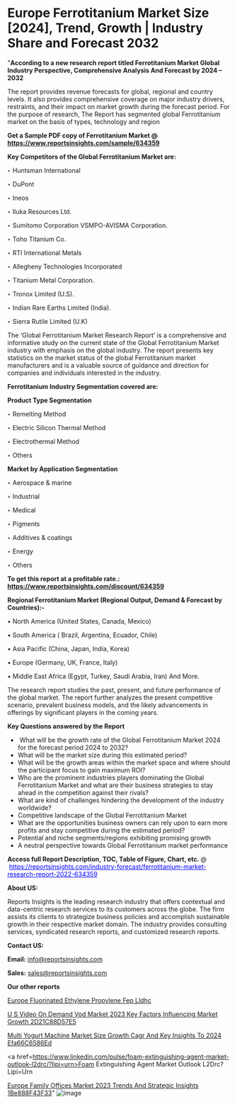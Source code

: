 # Europe Ferrotitanium Market Size [2024], Trend, Growth | Industry Share and Forecast 2032

"<strong>According to a new research report titled Ferrotitanium Market Global Industry Perspective, Comprehensive Analysis And Forecast by 2024 – 2032</strong>

The report provides revenue forecasts for global, regional and country levels. It also provides comprehensive coverage on major industry drivers, restraints, and their impact on market growth during the forecast period. For the purpose of research, The Report has segmented global Ferrotitanium market on the basis of types, technology and region

<strong>Get a Sample PDF copy of Ferrotitanium Market </strong><strong>@<a href=https://www.reportsinsights.com/sample/634359 style=color:#0000ff;> https://www.reportsinsights.com/sample/634359</a></strong></font>

<strong>Key Competitors of the Global Ferrotitanium Market are:</strong>

‣ Huntsman International

‣ DuPont

‣ Ineos

‣ Iluka Resources Ltd.

‣ Sumitomo Corporation VSMPO-AVISMA Corporation.

‣ Toho Titanium Co.

‣ RTI International Metals

‣ Allegheny Technologies Incorporated

‣ Titanium Metal Corporation.

‣ Tronox Limited (U.S).

‣ Indian Rare Earths Limited (India).

‣ Sierra Rutile Limited (U.K)

The ‘Global Ferrotitanium Market Research Report’ is a comprehensive and informative study on the current state of the Global Ferrotitanium Market industry with emphasis on the global industry. The report presents key statistics on the market status of the global Ferrotitanium market manufacturers and is a valuable source of guidance and direction for companies and individuals interested in the industry.

<strong>Ferrotitanium Industry Segmentation covered are:</strong>

<strong>Product Type Segmentation</strong>

‣    Remelting Method

‣ Electric Silicon Thermal Method

‣ Electrothermal Method

‣ Others

<strong>Market by Application Segmentation</strong>

‣   Aerospace & marine

‣ Industrial

‣ Medical

‣ Pigments

‣ Additives & coatings

‣ Energy

‣ Others

<strong>To get this report at a profitable rate.: <a href=https://www.reportsinsights.com/discount/634359 style=color:#0000ff;>https://www.reportsinsights.com/discount/634359</a></strong></font>

<strong>Regional Ferrotitanium Market (Regional Output, Demand &amp; Forecast by Countries):-</strong>

• North America (United States, Canada, Mexico)

• South America ( Brazil, Argentina, Ecuador, Chile)

• Asia Pacific (China, Japan, India, Korea)

• Europe (Germany, UK, France, Italy)

• Middle East Africa (Egypt, Turkey, Saudi Arabia, Iran) And More.

The research report studies the past, present, and future performance of the global market. The report further analyzes the present competitive scenario, prevalent business models, and the likely advancements in offerings by significant players in the coming years.

<strong>Key Questions answered by the Report</strong>
<ul>
  <li> What will be the growth rate of the Global Ferrotitanium Market 2024 for the forecast period 2024 to 2032?</li>
  <li>What will be the market size during this estimated period?</li>
  <li>What will be the growth areas within the market space and where should the participant focus to gain maximum ROI?</li>
  <li>Who are the prominent industries players dominating the Global Ferrotitanium Market and what are their business strategies to stay ahead in the competition against their rivals?</li>
  <li>What are kind of challenges hindering the development of the industry worldwide?</li>
  <li>Competitive landscape of the Global Ferrotitanium Market</li>
  <li>What are the opportunities business owners can rely upon to earn more profits and stay competitive during the estimated period?</li>
  <li>Potential and niche segments/regions exhibiting promising growth</li>
  <li>A neutral perspective towards Global Ferrotitanium market performance</li>
</ul>
<strong>Access full Report Description, TOC, Table of Figure, Chart, etc. </strong>@  <a href=https://reportsinsights.com/industry-forecast/ferrotitanium-market-research-report-2022-634359 style=color:#0000ff;>https://reportsinsights.com/industry-forecast/ferrotitanium-market-research-report-2022-634359</a></font>

<strong><strong>About US</strong>:</strong>

Reports Insights is the leading research industry that offers contextual and data-centric research services to its customers across the globe. The firm assists its clients to strategize business policies and accomplish sustainable growth in their respective market domain. The industry provides consulting services, syndicated research reports, and customized research reports.

<strong>Contact US:</strong>

<p class=""""><b>Email:</b> <a href=mailto:info@reportsinsights.com>info@reportsinsights.com</a></p>
<p class=""""><b>Sales:</b> <a href=mailto:sales@reportsinsights.com>sales@reportsinsights.com</a></p>

<strong>Our other reports</strong>

<a href=https://www.linkedin.com/pulse/europe-fluorinated-ethylene-propylene-fep-lldhc/>Europe Fluorinated Ethylene Propylene Fep Lldhc</a>

<a href=https://medium.com/@swatiga40/u-s-video-on-demand-vod-market-2023-key-factors-influencing-market-growth-2d21c88d57e5>U S Video On Demand Vod Market 2023 Key Factors Influencing Market Growth 2D21C88D57E5</a>

<a href=https://medium.com/@aaradhyashinde84758/multi-yogurt-machine-market-size-growth-cagr-and-key-insights-to-2024-efa66c6586ed>Multi Yogurt Machine Market Size Growth Cagr And Key Insights To 2024 Efa66C6586Ed</a>

<a href=https://www.linkedin.com/pulse/foam-extinguishing-agent-market-outlook-l2drc/?lipi=urn>Foam Extinguishing Agent Market Outlook L2Drc?Lipi=Urn</a>

<a href=https://medium.com/@achalwankhede15/europe-family-offices-market-2023-trends-and-strategic-insights-1be888f43f33>Europe Family Offices Market 2023 Trends And Strategic Insights 1Be888F43F33</a>"
![image](https://github.com/Reportsinsights123/RIgrowth/assets/158415881/7a4a9ce4-5c2b-4d57-a0e4-bd0eadcaba8e)
